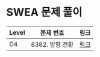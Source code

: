 # SWEA 문제 풀이

| Level | 문제 번호 | 링크 |
|-------|-----------|------|
| D4 | 8382. 방향 전환 | [링크](SWEA/D4/8382.%E2%80%85%EB%B0%A9%ED%96%A5%E2%80%85%EC%A0%84%ED%99%98/README.md) |
